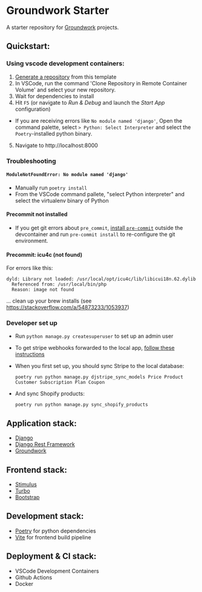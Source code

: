 # Groundwork Starter

A starter repository for [Groundwork](https://groundwork.commonknowledge.coop) projects.

## Quickstart:

### Using vscode development containers:

1. [Generate a repository](https://github.com/commonknowledge/groundwork-starter-template/generate) from this template
2. In VSCode, run the command 'Clone Repository in Remote Container Volume' and select your new repository.
3. Wait for dependencies to install
4. Hit `F5` (or navigate to _Run & Debug_ and launch the _Start App_ configuration)

- If you are receiving errors like `No module named 'django'`, Open the command palette, select `> Python: Select Interpreter` and select the `Poetry`-installed python binary.

5. Navigate to http://localhost:8000

### Troubleshooting

#### `ModuleNotFoundError: No module named 'django'`

- Manually run `poetry install`
- From the VSCode command pallete, "select Python interpreter" and select the virtualenv binary of Python

#### Precommit not installed

- If you get git errors about `pre_commit`, [install `pre-commit`](https://formulae.brew.sh/formula/pre-commit) outside the devcontainer and run `pre-commit install` to re-configure the git environment.

#### Precommit: icu4c (not found)

For errors like this:

```
dyld: Library not loaded: /usr/local/opt/icu4c/lib/libicui18n.62.dylib
  Referenced from: /usr/local/bin/php
  Reason: image not found
```

... clean up your brew installs (see https://stackoverflow.com/a/54873233/1053937)

### Developer set up

- Run `python manage.py createsuperuser` to set up an admin user
- To get stripe webhooks forwarded to the local app, [follow these instructions](https://stripe.com/docs/stripe-vscode#webhooks)
- When you first set up, you should sync Stripe to the local database:

  ```
  poetry run python manage.py djstripe_sync_models Price Product Customer Subscription Plan Coupon
  ```

- And sync Shopify products:

  ```
  poetry run python manage.py sync_shopify_products
  ```

## Application stack:

- [Django](https://www.djangoproject.com/)
- [Django Rest Framework](https://groundwork.commonknowledge.coop)
- [Groundwork](https://groundwork.commonknowledge.coop)

## Frontend stack:

- [Stimulus](https://stimulus.hotwired.dev/)
- [Turbo](https://turbo.hotwired.dev/)
- [Bootstrap](https://groundwork.commonknowledge.coop)

## Development stack:

- [Poetry](https://python-poetry.org/) for python dependencies
- [Vite](https://vitejs.dev/) for frontend build pipeline

## Deployment & CI stack:

- VSCode Development Containers
- Github Actions
- Docker
